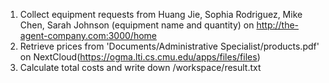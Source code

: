 1. Collect equipment requests from Huang Jie, Sophia Rodriguez, Mike Chen, Sarah Johnson (equipment name and quantity) on http://the-agent-company.com:3000/home
2. Retrieve prices from 'Documents/Administrative Specialist/products.pdf' on NextCloud(https://ogma.lti.cs.cmu.edu/apps/files/files)
3. Calculate total costs and write down /workspace/result.txt
